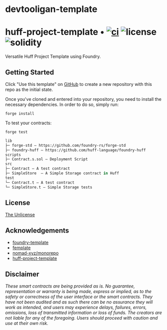# devtooligan-template

# huff-project-template • [![ci](https://github.com/devtooligan/devtooligan-template/actions/workflows/ci.yml/badge.svg)](https://github.com/devtooligan/devtooligan-template/actions/workflows/ci.yml) ![license](https://img.shields.io/github/license/devtooligan/devtooligan-template.svg) ![solidity](https://img.shields.io/badge/solidity-^0.8.15-lightgrey)

Versatile Huff Project Template using Foundry.


## Getting Started

Click "Use this template" on [GitHub](https://github.com/huff-language/huff-project-template) to create a new repository with this repo as the initial state.

Once you've cloned and entered into your repository, you need to install the necessary dependencies. In order to do so, simply run:

```shell
forge install
```

To test your contracts:

```shell
forge test
```


```ml
lib
├─ forge-std — https://github.com/foundry-rs/forge-std
├─ foundry-huff — https://github.com/huff-language/foundry-huff
scripts
├─ Contract.s.sol — Deployment Script
src
├─ Contract — A test contract
├─ SimpleStore  — A Simple Storage contract in Huff
test
└─ Contract.t — A test contract
└─ SimpleStore.t — Simple Storage tests
```


## License

[The Unlicense](https://github.com/huff-language/huff-project-template/blob/master/LICENSE)


## Acknowledgements

- [foundry-template](https://github.com/transmissions11/foundry-template)
- [femplate](https://github.com/abigger87/femplate)
- [nomad-xyz/monorepo](https://github.com/nomad-xyz/monorepo/)
- [huff-project-template](https://github.com/huff-language/huff-project-template)


## Disclaimer

_These smart contracts are being provided as is. No guarantee, representation or warranty is being made, express or implied, as to the safety or correctness of the user interface or the smart contracts. They have not been audited and as such there can be no assurance they will work as intended, and users may experience delays, failures, errors, omissions, loss of transmitted information or loss of funds. The creators are not liable for any of the foregoing. Users should proceed with caution and use at their own risk._